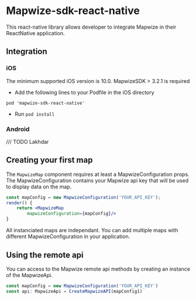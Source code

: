 # Mapwize-sdk-react-native

This react-native library allows developer to integrate Mapwize in their ReactNative application.

## Integration

### iOS

The minimum supported iOS version is 10.0.
MapwizeSDK > 3.2.1 is required

- Add the following lines to your Podfile in the iOS directory

```
pod 'mapwize-sdk-react-native'
```

- Run `pod install`

### Android

/// TODO Lakhdar

## Creating your first map

The `MapwizeMap` component requires at least a MapwizeConfiguration props. The MapwizeConfiguration contains your Mapwize api key that will be used to display data on the map.

```jsx
const mapConfig = new MapwizeConfiguration('YOUR_API_KEY');
render() {
    return <MapwizeMap
        mapwizeConfiguration={mapConfig}/>
}

```

All instanciated maps are independant. You can add multiple maps with different MapwizeConfiguration in your application.

## Using the remote api

You can access to the Mapwize remote api methods by creating an instance of the MapwizeApi.

```javascript
const mapConfig = new MapwizeConfiguration('YOUR_API_KEY')
const api: MapwizeApi = CreateMapwizeAPI(mapConfig1)
```
